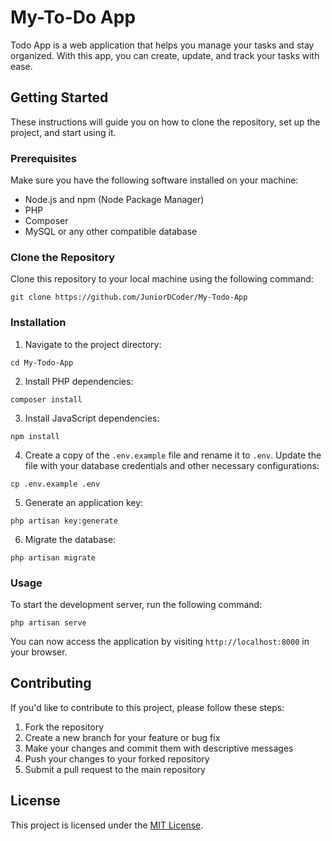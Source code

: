 
# My-To-Do App

Todo App is a web application that helps you manage your tasks and stay organized.
With this app, you can create, update, and track your tasks with ease.

## Getting Started

These instructions will guide you on how to clone the repository, set up the project, and start using it.

### Prerequisites

Make sure you have the following software installed on your machine:

- Node.js and npm (Node Package Manager)
- PHP
- Composer
- MySQL or any other compatible database

### Clone the Repository

Clone this repository to your local machine using the following command:

```
git clone https://github.com/JuniorDCoder/My-Todo-App
```

### Installation

1. Navigate to the project directory:

```
cd My-Todo-App
```

2. Install PHP dependencies:

```
composer install
```

3. Install JavaScript dependencies:

```
npm install
```

4. Create a copy of the `.env.example` file and rename it to `.env`. Update the file with your database credentials and other necessary configurations:

```
cp .env.example .env
```

5. Generate an application key:

```
php artisan key:generate
```

6. Migrate the database:

```
php artisan migrate
```

### Usage

To start the development server, run the following command:

```
php artisan serve
```

You can now access the application by visiting `http://localhost:8000` in your browser.

## Contributing

If you'd like to contribute to this project, please follow these steps:

1. Fork the repository
2. Create a new branch for your feature or bug fix
3. Make your changes and commit them with descriptive messages
4. Push your changes to your forked repository
5. Submit a pull request to the main repository

## License

This project is licensed under the [MIT License](LICENSE).
